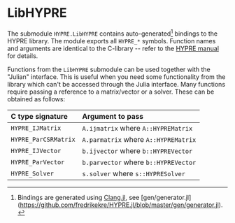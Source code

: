# LibHYPRE

The submodule `HYPRE.LibHYPRE` contains auto-generated[^1] bindings to the HYPRE library.
The module exports all `HYPRE_*` symbols. Function names and arguments are identical to the
C-library -- refer to the [HYPRE manual](https://hypre.readthedocs.io/) for details.

Functions from the `LibHYPRE` submodule can be used together with the "Julian" interface.
This is useful when you need some functionality from the library which can't be accessed
through the Julia interface. Many functions require passing a reference to a matrix/vector
or a solver. These can be obtained as follows:

| C type signature     | Argument to pass                     |
|:---------------------|:-------------------------------------|
| `HYPRE_IJMatrix`     | `A.ijmatrix`  where `A::HYPREMatrix` |
| `HYPRE_ParCSRMatrix` | `A.parmatrix` where `A::HYPREMatrix` |
| `HYPRE_IJVector`     | `b.ijvector`  where `b::HYPREVector` |
| `HYPRE_ParVector`    | `b.parvector` where `b::HYPREVector` |
| `HYPRE_Solver`       | `s.solver`    where `s::HYPRESolver` |

[^1]: Bindings are generated using
      [Clang.jl](https://github.com/JuliaInterop/Clang.jl), see
      [gen/generator.jl]
      (https://github.com/fredrikekre/HYPRE.jl/blob/master/gen/generator.jl).
